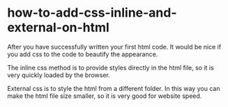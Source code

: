 # how-to-add-css-inline-and-external-on-html

After you have successfully written your first html code. It would be nice if you add css to the code to beautify the appearance.

The inline css method is to provide styles directly in the html file, so it is very quickly loaded by the browser.

External css is to style the html from a different folder. In this way you can make the html file size smaller, so it is very good for website speed.

